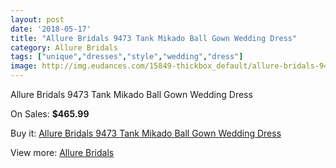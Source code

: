 ```yaml
---
layout: post
date: '2018-05-17'
title: "Allure Bridals 9473 Tank Mikado Ball Gown Wedding Dress"
category: Allure Bridals
tags: ["unique","dresses","style","wedding","dress"]
image: http://img.eudances.com/15849-thickbox_default/allure-bridals-9473-tank-mikado-ball-gown-wedding-dress.jpg
---
```

Allure Bridals 9473 Tank Mikado Ball Gown Wedding Dress

On Sales: **$465.99**
<a href="https://www.eudances.com/en/allure-bridals/4669-allure-bridals-9473-tank-mikado-ball-gown-wedding-dress.html"><amp-img layout="responsive" width="600" height="600" src="//img.eudances.com/15849-thickbox_default/allure-bridals-9473-tank-mikado-ball-gown-wedding-dress.jpg" alt="Allure Bridals 9473 Tank Mikado Ball Gown Wedding Dress 0" /></a>
<a href="https://www.eudances.com/en/allure-bridals/4669-allure-bridals-9473-tank-mikado-ball-gown-wedding-dress.html"><amp-img layout="responsive" width="600" height="600" src="//img.eudances.com/15851-thickbox_default/allure-bridals-9473-tank-mikado-ball-gown-wedding-dress.jpg" alt="Allure Bridals 9473 Tank Mikado Ball Gown Wedding Dress 1" /></a>
<a href="https://www.eudances.com/en/allure-bridals/4669-allure-bridals-9473-tank-mikado-ball-gown-wedding-dress.html"><amp-img layout="responsive" width="600" height="600" src="//img.eudances.com/15850-thickbox_default/allure-bridals-9473-tank-mikado-ball-gown-wedding-dress.jpg" alt="Allure Bridals 9473 Tank Mikado Ball Gown Wedding Dress 2" /></a>

Buy it: [Allure Bridals 9473 Tank Mikado Ball Gown Wedding Dress](https://www.eudances.com/en/allure-bridals/4669-allure-bridals-9473-tank-mikado-ball-gown-wedding-dress.html "Allure Bridals 9473 Tank Mikado Ball Gown Wedding Dress")

View more: [Allure Bridals](https://www.eudances.com/en/2-allure-bridals "Allure Bridals")